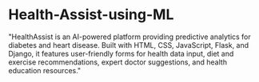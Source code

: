 # Health-Assist-using-ML
"HealthAssist is an AI-powered platform providing predictive analytics for diabetes and heart disease. Built with HTML, CSS, JavaScript, Flask, and Django, it features user-friendly forms for health data input, diet and exercise recommendations, expert doctor suggestions, and health education resources."
